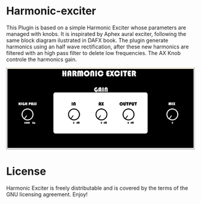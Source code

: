 # Harmonic-exciter

This Plugin is based on a simple Harmonic Exciter whose parameters are managed with knobs. It is inspirated by Aphex aural exciter, following the same block diagram ilustrated in DAFX book.
The plugin generate harmonics using an half wave rectification, after these new harmonics are filtered with an high pass filter to delete low frequencies.
The AX Knob controle the harmonics gain.

![](Interfaz.PNG)

# License

Harmonic Exciter is freely distributable and is covered by the terms of the GNU licensing agreement. Enjoy!
